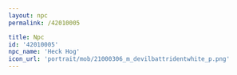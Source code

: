 ```yaml
---
layout: npc
permalink: /42010005

title: Npc
id: '42010005'
npc_name: 'Heck Hog'
icon_url: 'portrait/mob/21000306_m_devilbattridentwhite_p.png'
---
```

